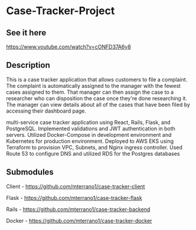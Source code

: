 # Case-Tracker-Project


## See it here

https://www.youtube.com/watch?v=cONFD37A6y8


## Description

This is a case tracker application that allows customers to file a complaint. The complaint is automatically assigned to the manager with the fewest cases assigned to them. That manager can then assign the case to a researcher who can disposition the case once they're done researching it. The manager can view details about all of the cases that have been filed by accessing their dashboard page.

multi-service case tracker application using React, Rails, Flask, and PostgreSQL. Implemented validations and JWT authentication in both servers. Utilized Docker-Compose in development environment and Kubernetes for production environment. Deployed to AWS EKS using Terraform to provision VPC, Subnets, and Nginx ingress controller. Used Route 53 to configure DNS and utilized RDS for the Postgres databases


## Submodules

Client - https://github.com/mterrano1/case-tracker-client

Flask - https://github.com/mterrano1/case-tracker-flask

Rails - https://github.com/mterrano1/case-tracker-backend

Docker - https://github.com/mterrano1/case-tracker-docker
